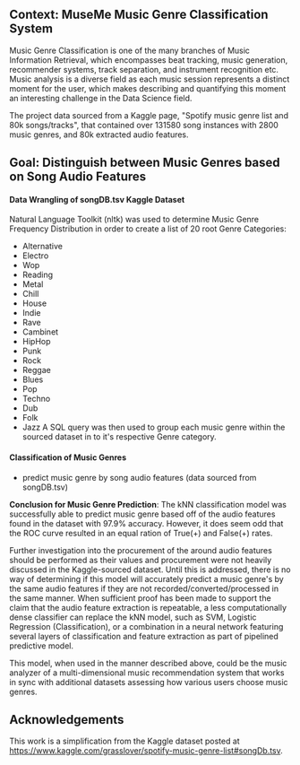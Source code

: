 ## Context: MuseMe Music Genre Classification System
Music Genre Classification is one of the many branches of Music Information Retrieval, which encompasses beat tracking, music generation, recommender systems, track separation, and instrument recognition etc. Music analysis is a diverse field as each music session represents a distinct moment for the user, which makes describing and quantifying this moment an interesting challenge in the Data Science field.

The project  data sourced from a Kaggle page, "Spotify music genre list and 80k songs/tracks",  that contained over 131580 song instances  with 2800 music genres, and 80k extracted audio features.

## Goal: Distinguish between Music Genres based on Song Audio Features

#### Data Wrangling of songDB.tsv Kaggle Dataset
Natural Language Toolkit (nltk) was used to determine Music Genre Frequency Distribution in order to create a list of 20 root Genre Categories: 
- Alternative
- Electro
- Wop
- Reading
- Metal
- Chill
- House
- Indie
- Rave
- Cambinet
- HipHop
- Punk
- Rock
- Reggae
- Blues
- Pop
- Techno
- Dub
- Folk
- Jazz
A SQL query was then used to group each music genre within the sourced dataset in to it's respective Genre category.

#### Classification of Music Genres
- predict music genre by song audio features (data sourced from songDB.tsv)

**Conclusion for Music Genre Prediction**: The kNN classification model was successfully able to predict music genre based off of the audio features found in the dataset with 97.9% accuracy. However, it does seem odd that the ROC curve resulted in an equal ration of True(+) and False(+) rates.  

Further investigation into the procurement of the around audio features should be performed as their values and procurement were not heavily discussed in the Kaggle-sourced dataset. Until this is addressed, there is no way of determining if this model will accurately predict a music genre's by the same audio features if they are not recorded/converted/processed in the same manner. When sufficient proof has been made to support the claim that the audio feature extraction is repeatable, a less computationally dense classifier can replace the kNN model, such as SVM, Logistic Regression (Classification), or a combination in a neural network featuring several layers of classification and feature extraction as part of pipelined predictive model.

This model, when used in the manner described above, could be the music analyzer of a multi-dimensional music recommendation system that works in sync with additional datasets assessing how various users choose music genres.


## Acknowledgements
This work is a simplification from the Kaggle dataset posted at https://www.kaggle.com/grasslover/spotify-music-genre-list#songDb.tsv.
